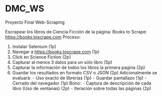 # DMC_WS

Proyecto Final Web-Scraping

Escrapear los libros de Ciencia Ficción de la página:
Books to Scrape: https://books.toscrape.com
Proceso:
1. Instalar Selenium (1p)
2. Navegar a https://books.toscrape.com (1p)
3. Click en Science Fiction (2p)
4. Capturar al menos 3 datos para un sólo libro (5p)
5. Capturar la información de todos los libros la primera pagina (2p)
6. Guardar los resultados en formato CSV o JSON (2p)
Adicionalmente se evaluará:
⁃ Uso exacto de librerías (1p)
⁃ Guardar pantallazo (1p)
⁃ Cerrado del navegador (1p)
Bono:
⁃ Captura de descripción de cada libro (Uso de ventanas) (2p)
⁃ Iteración sobre todas las páginas (2p)
